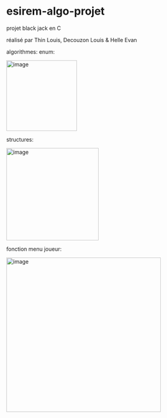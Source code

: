 # esirem-algo-projet
projet black jack en C 


réalisé par Thin Louis, Decouzon Louis & Helle Evan


algorithmes:
enum:



<img width="185" alt="image" src="https://github.com/ChatTuba/esirem-algo-projet/assets/104895734/c1b0672a-f8c8-433f-985d-72650e928c3e">



structures:


<img width="242" alt="image" src="https://github.com/ChatTuba/esirem-algo-projet/assets/104895734/55c55805-ab10-44f1-b24d-0aa1003ba152">


fonction menu joueur:


<img width="405" alt="image" src="https://github.com/ChatTuba/esirem-algo-projet/assets/104895734/684d7052-6933-4b20-b8ff-3f9c49caaf89">
